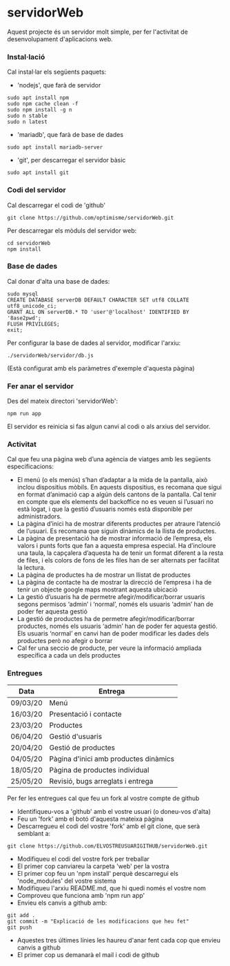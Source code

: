 # servidorWeb #

Aquest projecte és un servidor molt simple, per fer l'activitat de desenvolupament d'aplicacions web.

### Instal·lació ###

Cal instal·lar els següents paquets:

- 'nodejs', que farà de servidor
```
sudo apt install npm
sudo npm cache clean -f
sudo npm install -g n
sudo n stable
sudo n latest
```

- 'mariadb', que farà de base de dades
```
sudo apt install mariadb-server
```

- 'git', per descarregar el servidor bàsic
```
sudo apt install git
```

### Codi del servidor ###

Cal descarregar el codi de 'github'
```
git clone https://github.com/optimisme/servidorWeb.git
```

Per descarregar els mòduls del servidor web:
```
cd servidorWeb
npm install
```

### Base de dades ###

Cal donar d'alta una base de dades:
```
sudo mysql
CREATE DATABASE serverDB DEFAULT CHARACTER SET utf8 COLLATE utf8_unicode_ci;
GRANT ALL ON serverDB.* TO 'user'@'localhost' IDENTIFIED BY '8ase2pwd';
FLUSH PRIVILEGES;
exit;
```

Per configurar la base de dades al servidor, modificar l'arxiu:
```
./servidorWeb/servidor/db.js
```

(Està configurat amb els paràmetres d'exemple d'aquesta pàgina)

### Fer anar el servidor ###

Des del mateix directori 'servidorWeb':
```
npm run app
```

El servidor es reinicia si fas algun canvi al codi o als arxius del servidor.

### Activitat ###

Cal que feu una pàgina web d’una agència de viatges amb les següents especificacions:

- El menú (o els menús) s’han d’adaptar a la mida de la pantalla, això inclou dispositius mòbils. En aquests dispositius, es recomana que sigui en format d’animació cap a algún dels cantons de la pantalla. Cal tenir en compte que els elements del backoffice no es veuen si l’usuari no està logat, i que la gestió d’usuaris només està disponible per administradors.
- La pàgina d’inici ha de mostrar diferents productes per atraure l’atenció de l’usuari. Es recomana que siguin dinàmics de la llista de productes.
- La pàgina de presentació ha de mostrar informació de l’empresa, els valors i punts forts que fan a aquesta empresa especial. Ha d’incloure una taula, la capçalera d’aquesta ha de tenir un format diferent a la resta de files, i els colors de fons de les files han de ser alternats per facilitat la lectura.
- La pàgina de productes ha de mostrar un llistat de productes
- La pàgina de contacte ha de mostrar la direcció de l’empresa i ha de tenir un objecte google maps mostrant aquesta ubicació
- La gestió d’usuaris ha de permetre afegir/modificar/borrar usuaris segons permisos ‘admin’ i ‘normal’, només els usuaris ‘admin’ han de poder fer aquesta gestió
- La gestió de productes ha de permetre afegir/modificar/borrar productes, només els usuaris ‘admin’ han de poder fer aquesta gestió. Els usuaris ‘normal’ en canvi han de poder modificar les dades dels productes però no afegir o borrar
- Cal fer una seccio de producte, per veure la informació ampliada específica a cada un dels productes

### Entregues ###

| Data | Entrega |
| --- | --- |
| 09/03/20 | Menú |
| 16/03/20 | Presentació i contacte |
| 23/03/20 | Productes |
| 06/04/20 | Gestió d'usuaris |
| 20/04/20 | Gestió de productes |
| 04/05/20 | Pàgina d'inici amb productes dinàmics |
| 18/05/20 | Pàgina de productes individual |
| 25/05/20 | Revisió, bugs arreglats i entrega |

Per fer les entregues cal que feu un fork al vostre compte de github

- Identifiqueu-vos a 'github' amb el vostre usuari (o doneu-vos d'alta)
- Feu un 'fork' amb el botó d'aquesta mateixa pàgina
- Descarregueu el codi del vostre 'fork' amb el git clone, que serà semblant a:
```
git clone https://github.com/ELVOSTREUSUARIGITHUB/servidorWeb.git
```
- Modifiqueu el codi del vostre fork per treballar
- El primer cop canviareu la carpeta 'web' per la vostra
- El primer cop feu un 'npm install' perquè descarregui els 'node_modules' del vostre sistema
- Modifiqueu l'arxiu README.md, que hi quedi només el vostre nom
- Comproveu que funciona amb 'npm run app'
- Envieu els canvis a github amb:
```
git add .
git commit -m "Explicació de les modificacions que heu fet"
git push
```
- Aquestes tres últimes línies les haureu d'anar fent cada cop que envieu canvis a github
- El primer cop us demanarà el mail i codi de github



